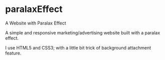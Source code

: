 # paralaxEffect
A Website with Paralax Effect

A simple and responsive marketing/advertising website built with a paralax effect.

I use HTML5 and CSS3; with a little bit trick of background attachment feature.
